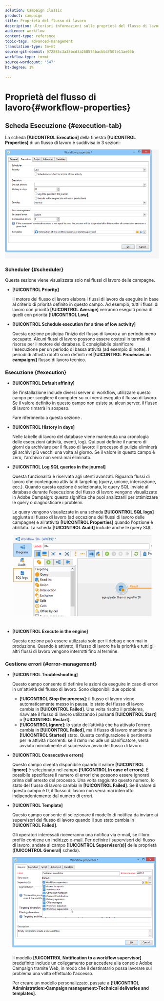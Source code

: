 ```yaml
---
solution: Campaign Classic
product: campaign
title: Proprietà del flusso di lavoro
description: Ulteriori informazioni sulle proprietà del flusso di lavoro Campaign
audience: workflow
content-type: reference
topic-tags: advanced-management
translation-type: tm+mt
source-git-commit: 972885c3a38bcd3a260574bacbb3f507e11ae05b
workflow-type: tm+mt
source-wordcount: '547'
ht-degree: 1%

---
```



# Proprietà del flusso di lavoro{#workflow-properties}

## Scheda Esecuzione {#execution-tab}

La scheda **[!UICONTROL Execution]** della finestra **[!UICONTROL Properties]** di un flusso di lavoro è suddivisa in 3 sezioni:

![](assets/wf_execution_tab.png)

### Scheduler {#scheduler}

Questa sezione viene visualizzata solo nei flussi di lavoro delle campagne.

* **[!UICONTROL Priority]**

   Il motore del flusso di lavoro elabora i flussi di lavoro da eseguire in base al criterio di priorità definito in questo campo. Ad esempio, tutti i flussi di lavoro con priorità **[!UICONTROL Average]** verranno eseguiti prima di quelli con priorità **[!UICONTROL Low]**.

* **[!UICONTROL Schedule execution for a time of low activity]**

   Questa opzione posticipa l&#39;inizio del flusso di lavoro a un periodo meno occupato. Alcuni flussi di lavoro possono essere costosi in termini di risorse per il motore del database. È consigliabile pianificare l&#39;esecuzione per un periodo di bassa attività (ad esempio di notte). I periodi di attività ridotti sono definiti nel **[!UICONTROL Processes on campaigns]** flusso di lavoro tecnico.

### Esecuzione {#execution}

* **[!UICONTROL Default affinity]**

   Se l&#39;installazione include diversi server di workflow, utilizzare questo campo per scegliere il computer su cui verrà eseguito il flusso di lavoro. Se il valore definito in questo campo non esiste su alcun server, il flusso di lavoro rimarrà in sospeso.

   Fare riferimento a questa sezione [](../../installation/using/configuring-campaign-server.md#high-availability-workflows-and-affinities).

* **[!UICONTROL History in days]**

   Nelle tabelle di lavoro del database viene mantenuta una cronologia delle esecuzioni (attività, eventi, log). Qui puoi definire il numero di giorni da archiviare per il flusso di lavoro: il processo di pulizia eliminerà gli archivi più vecchi una volta al giorno. Se il valore in questo campo è zero, l&#39;archivio non verrà mai eliminato.

* **[!UICONTROL Log SQL queries in the journal]**

   Questa funzionalità è riservata agli utenti avanzati. Riguarda flussi di lavoro che contengono attività di targeting (query, unione, intersezione, ecc.). Quando questa opzione è selezionata, le query SQL inviate al database durante l&#39;esecuzione del flusso di lavoro vengono visualizzate in  Adobe Campaign: questo significa che puoi analizzarli per ottimizzare le query o diagnosticare i problemi.

   Le query vengono visualizzate in una scheda **[!UICONTROL SQL logs]** aggiunta al flusso di lavoro (ad eccezione dei flussi di lavoro delle campagne) e all&#39;attività **[!UICONTROL Properties]** quando l&#39;opzione è abilitata. La scheda **[!UICONTROL Audit]** include anche le query SQL.

   ![](assets/wf_tab_log_sql.png)

* **[!UICONTROL Execute in the engine]**

   Questa opzione può essere utilizzata solo per il debug e non mai in produzione. Quando è attivato, il flusso di lavoro ha la priorità e tutti gli altri flussi di lavoro vengono interrotti fino al termine.

### Gestione errori {#error-management}

* **[!UICONTROL Troubleshooting]**

   Questo campo consente di definire le azioni da eseguire in caso di errori in un&#39;attività del flusso di lavoro. Sono disponibili due opzioni:

   * **[!UICONTROL Stop the process]**: il flusso di lavoro viene automaticamente messo in pausa. lo stato del flusso di lavoro cambia in **[!UICONTROL Failed]**. Una volta risolto il problema, riavviate il flusso di lavoro utilizzando i pulsanti **[!UICONTROL Start]** o **[!UICONTROL Restart]**.
   * **[!UICONTROL Ignore]**: lo stato dell’attività che ha attivato l’errore cambia in  **[!UICONTROL Failed]**, ma il flusso di lavoro mantiene lo  **[!UICONTROL Started]** stato. Questa configurazione è pertinente per le attività ricorrenti: se il ramo include un pianificatore, verrà avviato normalmente al successivo avvio del flusso di lavoro.

* **[!UICONTROL Consecutive errors]**

   Questo campo diventa disponibile quando il valore **[!UICONTROL Ignore]** è selezionato nel campo **[!UICONTROL In case of errors]**. È possibile specificare il numero di errori che possono essere ignorati prima dell&#39;arresto del processo. Una volta raggiunto questo numero, lo stato del flusso di lavoro cambia in **[!UICONTROL Failed]**. Se il valore di questo campo è 0, il flusso di lavoro non verrà mai interrotto indipendentemente dal numero di errori.

* **[!UICONTROL Template]**

   Questo campo consente di selezionare il modello di notifica da inviare ai supervisori del flusso di lavoro quando il suo stato cambia in **[!UICONTROL Failed]**.

   Gli operatori interessati riceveranno una notifica via e-mail, se il loro profilo contiene un indirizzo e-mail. Per definire i supervisori del flusso di lavoro, andate al campo **[!UICONTROL Supervisor(s)]** delle proprietà (**[!UICONTROL General]** scheda).

   ![](assets/wf-properties_select-supervisors.png)

   Il modello **[!UICONTROL Notification to a workflow supervisor]** predefinito include un collegamento per accedere alla console Adobe Campaign  tramite Web, in modo che il destinatario possa lavorare sul problema una volta effettuato l&#39;accesso.

   Per creare un modello personalizzato, passate a **[!UICONTROL Administration>Campaign management>Technical deliveries and templates]**.

